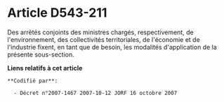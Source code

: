 # Article D543-211

Des arrêtés conjoints des ministres chargés, respectivement, de l'environnement, des collectivités territoriales, de
l'économie et de l'industrie fixent, en tant que de besoin, les modalités d'application de la présente sous-section.

**Liens relatifs à cet article**

	**Codifié par**:

	  - Décret n°2007-1467 2007-10-12 JORF 16 octobre 2007
